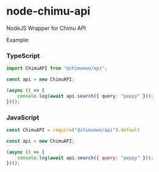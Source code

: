 # node-chimu-api
NodeJS Wrapper for Chimu API

Example:

### TypeScript

```ts
import ChimuAPI from "@chimumoe/api";

const api = new ChimuAPI;

(async () => {
    console.log(await api.search({ query: "peppy" }));
})();
```

### JavaScript

```js
const ChimuAPI = require("@chimumoe/api").default

const api = new ChimuAPI;

(async () => {
    console.log(await api.search({ query: "peppy" }));
})();
```